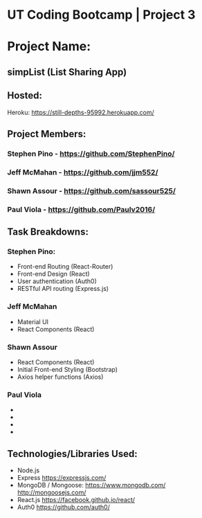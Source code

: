 # UT Coding Bootcamp | Project 3

# Project Name: 
## simpList (List Sharing App)

## Hosted:
Heroku: <https://still-depths-95992.herokuapp.com/>

## Project Members: 
### Stephen Pino - <https://github.com/StephenPino/>
### Jeff McMahan - <https://github.com/jjm552/>
### Shawn Assour - <https://github.com/sassour525/>
### Paul Viola - <https://github.com/Paulv2016/>

## Task Breakdowns:
### Stephen Pino: 
* Front-end Routing (React-Router)
* Front-end Design  (React)
* User authentication (Auth0)
* RESTful API routing (Express.js)
### Jeff McMahan
* Material UI
* React Components (React)
### Shawn Assour
* React Components (React)
* Initial Front-end Styling (Bootstrap)
* Axios helper functions (Axios)
### Paul Viola
*
*
*
*

## Technologies/Libraries Used:
* Node.js
* Express <https://expressjs.com/>
* MongoDB / Mongoose: <https://www.mongodb.com/> <http://mongoosejs.com/>
* React.js <https://facebook.github.io/react/>
* Auth0 <https://github.com/auth0/>
